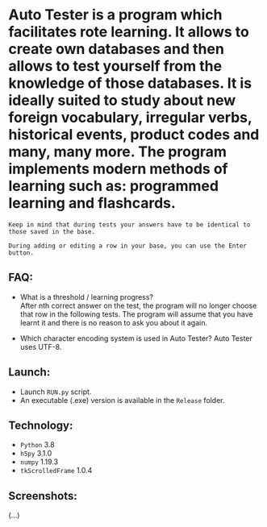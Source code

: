 # Auto Tester is a program which facilitates rote learning. It allows to create own databases and then allows to test yourself from the knowledge of those databases. It is ideally suited to study about new foreign vocabulary, irregular verbs, historical events, product codes and many, many more. The program implements modern methods of learning such as: programmed learning and flashcards.

```Keep in mind that during tests your answers have to be identical to those saved in the base.```  

```During adding or editing a row in your base, you can use the Enter button.```   

## FAQ:    
* What is a threshold / learning progress?  
After nth correct answer on the test, the program will no longer choose that row in the following tests. The program will assume that you have learnt it and there is no reason to ask you about it again. 

* Which character encoding system is used in Auto Tester?
Auto Tester uses UTF-8.

## Launch: 
* Launch ```RUN.py``` script.  
* An executable (.exe) version is available in the ```Release``` folder.  

## Technology:  
* ```Python``` 3.8
* ```h5py``` 3.1.0
* ```numpy``` 1.19.3
* ```tkScrolledFrame``` 1.0.4

## Screenshots:
(...)  
